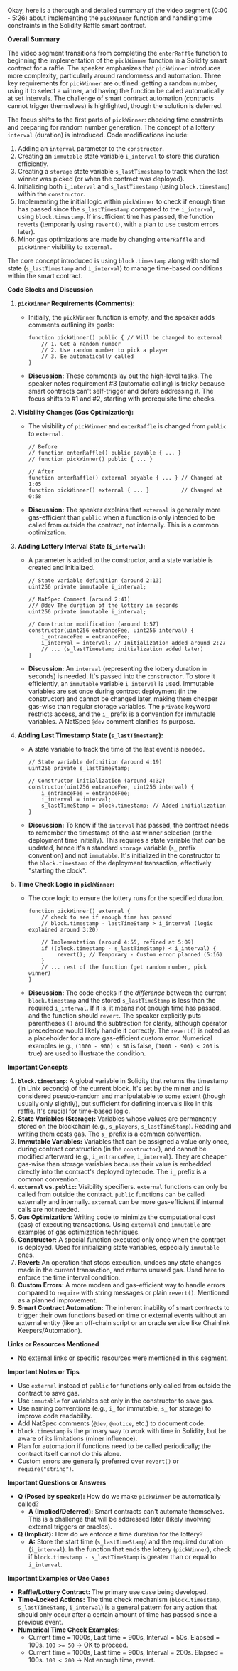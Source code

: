Okay, here is a thorough and detailed summary of the video segment (0:00 - 5:26) about implementing the `pickWinner` function and handling time constraints in the Solidity Raffle smart contract.

**Overall Summary**

The video segment transitions from completing the `enterRaffle` function to beginning the implementation of the `pickWinner` function in a Solidity smart contract for a raffle. The speaker emphasizes that `pickWinner` introduces more complexity, particularly around randomness and automation. Three key requirements for `pickWinner` are outlined: getting a random number, using it to select a winner, and having the function be called automatically at set intervals. The challenge of smart contract automation (contracts cannot trigger themselves) is highlighted, though the solution is deferred.

The focus shifts to the first parts of `pickWinner`: checking time constraints and preparing for random number generation. The concept of a lottery `interval` (duration) is introduced. Code modifications include:
1.  Adding an `interval` parameter to the `constructor`.
2.  Creating an `immutable` state variable `i_interval` to store this duration efficiently.
3.  Creating a `storage` state variable `s_lastTimestamp` to track when the last winner was picked (or when the contract was deployed).
4.  Initializing both `i_interval` and `s_lastTimestamp` (using `block.timestamp`) within the `constructor`.
5.  Implementing the initial logic within `pickWinner` to check if enough time has passed since the `s_lastTimestamp` compared to the `i_interval`, using `block.timestamp`. If insufficient time has passed, the function reverts (temporarily using `revert()`, with a plan to use custom errors later).
6.  Minor gas optimizations are made by changing `enterRaffle` and `pickWinner` visibility to `external`.

The core concept introduced is using `block.timestamp` along with stored state (`s_lastTimestamp` and `i_interval`) to manage time-based conditions within the smart contract.

**Code Blocks and Discussion**

1.  **`pickWinner` Requirements (Comments):**
    *   Initially, the `pickWinner` function is empty, and the speaker adds comments outlining its goals:
        ```solidity
        function pickWinner() public { // Will be changed to external
            // 1. Get a random number
            // 2. Use random number to pick a player
            // 3. Be automatically called
        }
        ```
    *   **Discussion:** These comments lay out the high-level tasks. The speaker notes requirement #3 (automatic calling) is tricky because smart contracts can't self-trigger and defers addressing it. The focus shifts to #1 and #2, starting with prerequisite time checks.

2.  **Visibility Changes (Gas Optimization):**
    *   The visibility of `pickWinner` and `enterRaffle` is changed from `public` to `external`.
        ```solidity
        // Before
        // function enterRaffle() public payable { ... }
        // function pickWinner() public { ... }

        // After
        function enterRaffle() external payable { ... } // Changed at 1:05
        function pickWinner() external { ... }          // Changed at 0:58
        ```
    *   **Discussion:** The speaker explains that `external` is generally more gas-efficient than `public` when a function is only intended to be called from outside the contract, not internally. This is a common optimization.

3.  **Adding Lottery Interval State (`i_interval`):**
    *   A parameter is added to the constructor, and a state variable is created and initialized.
        ```solidity
        // State variable definition (around 2:13)
        uint256 private immutable i_interval;

        // NatSpec Comment (around 2:41)
        /// @dev The duration of the lottery in seconds
        uint256 private immutable i_interval;

        // Constructor modification (around 1:57)
        constructor(uint256 entranceFee, uint256 interval) {
            i_entranceFee = entranceFee;
            i_interval = interval; // Initialization added around 2:27
            // ... (s_lastTimestamp initialization added later)
        }
        ```
    *   **Discussion:** An `interval` (representing the lottery duration in seconds) is needed. It's passed into the `constructor`. To store it efficiently, an `immutable` variable `i_interval` is used. Immutable variables are set once during contract deployment (in the constructor) and cannot be changed later, making them cheaper gas-wise than regular storage variables. The `private` keyword restricts access, and the `i_` prefix is a convention for immutable variables. A NatSpec `@dev` comment clarifies its purpose.

4.  **Adding Last Timestamp State (`s_lastTimestamp`):**
    *   A state variable to track the time of the last event is needed.
        ```solidity
        // State variable definition (around 4:19)
        uint256 private s_lastTimeStamp;

        // Constructor initialization (around 4:32)
        constructor(uint256 entranceFee, uint256 interval) {
            i_entranceFee = entranceFee;
            i_interval = interval;
            s_lastTimeStamp = block.timestamp; // Added initialization
        }
        ```
    *   **Discussion:** To know if the `interval` has passed, the contract needs to remember the timestamp of the last winner selection (or the deployment time initially). This requires a state variable that *can* be updated, hence it's a standard `storage` variable (`s_` prefix convention) and not `immutable`. It's initialized in the constructor to the `block.timestamp` of the deployment transaction, effectively "starting the clock".

5.  **Time Check Logic in `pickWinner`:**
    *   The core logic to ensure the lottery runs for the specified duration.
        ```solidity
        function pickWinner() external {
            // check to see if enough time has passed
            // block.timestamp - lastTimeStamp > i_interval (logic explained around 3:20)

            // Implementation (around 4:55, refined at 5:09)
            if ((block.timestamp - s_lastTimeStamp) < i_interval) {
                 revert(); // Temporary - Custom error planned (5:16)
            }
            // ... rest of the function (get random number, pick winner)
        }
        ```
    *   **Discussion:** The code checks if the *difference* between the current `block.timestamp` and the stored `s_lastTimeStamp` is less than the required `i_interval`. If it is, it means not enough time has passed, and the function should `revert`. The speaker explicitly puts parentheses `()` around the subtraction for clarity, although operator precedence would likely handle it correctly. The `revert()` is noted as a placeholder for a more gas-efficient custom error. Numerical examples (e.g., `(1000 - 900) < 50` is false, `(1000 - 900) < 200` is true) are used to illustrate the condition.

**Important Concepts**

1.  **`block.timestamp`:** A global variable in Solidity that returns the timestamp (in Unix seconds) of the current block. It's set by the miner and is considered pseudo-random and manipulatable to some extent (though usually only slightly), but sufficient for defining intervals like in this raffle. It's crucial for time-based logic.
2.  **State Variables (Storage):** Variables whose values are permanently stored on the blockchain (e.g., `s_players`, `s_lastTimeStamp`). Reading and writing them costs gas. The `s_` prefix is a common convention.
3.  **Immutable Variables:** Variables that can be assigned a value only once, during contract construction (in the `constructor`), and cannot be modified afterward (e.g., `i_entranceFee`, `i_interval`). They are cheaper gas-wise than storage variables because their value is embedded directly into the contract's deployed bytecode. The `i_` prefix is a common convention.
4.  **`external` vs. `public`:** Visibility specifiers. `external` functions can only be called from outside the contract. `public` functions can be called externally and internally. `external` can be more gas-efficient if internal calls are not needed.
5.  **Gas Optimization:** Writing code to minimize the computational cost (gas) of executing transactions. Using `external` and `immutable` are examples of gas optimization techniques.
6.  **Constructor:** A special function executed only once when the contract is deployed. Used for initializing state variables, especially `immutable` ones.
7.  **Revert:** An operation that stops execution, undoes any state changes made in the current transaction, and returns unused gas. Used here to enforce the time interval condition.
8.  **Custom Errors:** A more modern and gas-efficient way to handle errors compared to `require` with string messages or plain `revert()`. Mentioned as a planned improvement.
9.  **Smart Contract Automation:** The inherent inability of smart contracts to trigger their own functions based on time or external events without an external entity (like an off-chain script or an oracle service like Chainlink Keepers/Automation).

**Links or Resources Mentioned**

*   No external links or specific resources were mentioned in this segment.

**Important Notes or Tips**

*   Use `external` instead of `public` for functions only called from outside the contract to save gas.
*   Use `immutable` for variables set only in the constructor to save gas.
*   Use naming conventions (e.g., `i_` for immutable, `s_` for storage) to improve code readability.
*   Add NatSpec comments (`@dev`, `@notice`, etc.) to document code.
*   `block.timestamp` is the primary way to work with time in Solidity, but be aware of its limitations (miner influence).
*   Plan for automation if functions need to be called periodically; the contract itself cannot do this alone.
*   Custom errors are generally preferred over `revert()` or `require("string")`.

**Important Questions or Answers**

*   **Q (Posed by speaker):** How do we make `pickWinner` be automatically called?
    *   **A (Implied/Deferred):** Smart contracts can't automate themselves. This is a challenge that will be addressed later (likely involving external triggers or oracles).
*   **Q (Implicit):** How do we enforce a time duration for the lottery?
    *   **A:** Store the start time (`s_lastTimeStamp`) and the required duration (`i_interval`). In the function that ends the lottery (`pickWinner`), check if `block.timestamp - s_lastTimeStamp` is greater than or equal to `i_interval`.

**Important Examples or Use Cases**

*   **Raffle/Lottery Contract:** The primary use case being developed.
*   **Time-Locked Actions:** The time check mechanism (`block.timestamp`, `s_lastTimeStamp`, `i_interval`) is a general pattern for any action that should only occur after a certain amount of time has passed since a previous event.
*   **Numerical Time Check Examples:**
    *   Current time = 1000s, Last time = 900s, Interval = 50s. Elapsed = 100s. `100 >= 50` -> OK to proceed.
    *   Current time = 1000s, Last time = 900s, Interval = 200s. Elapsed = 100s. `100 < 200` -> Not enough time, revert.